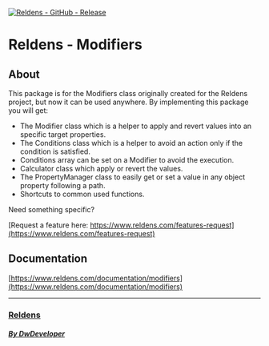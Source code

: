 [![Reldens - GitHub - Release](https://www.dwdeveloper.com/media/reldens/reldens-mmorpg-platform.png)](https://github.com/damian-pastorini/reldens)

# Reldens - Modifiers

## About

This package is for the Modifiers class originally created for the Reldens project, but now it can be used anywhere.
By implementing this package you will get:
- The Modifier class which is a helper to apply and revert values into an specific target properties.
- The Conditions class which is a helper to avoid an action only if the condition is satisfied.
- Conditions array can be set on a Modifier to avoid the execution.
- Calculator class which apply or revert the values.
- The PropertyManager class to easily get or set a value in any object property following a path.
- Shortcuts to common used functions.

Need something specific?

[Request a feature here: https://www.reldens.com/features-request](https://www.reldens.com/features-request)

## Documentation

[https://www.reldens.com/documentation/modifiers](https://www.reldens.com/documentation/modifiers)

---

### [Reldens](https://github.com/damian-pastorini/reldens/ "Reldens")

##### [By DwDeveloper](https://www.dwdeveloper.com/ "DwDeveloper")
